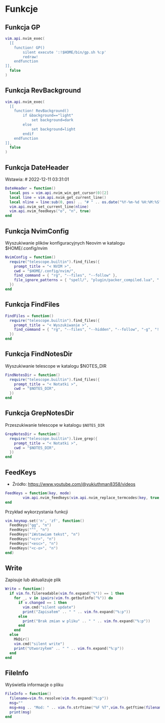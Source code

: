 # Funkcje

## Funkcja GP

```lua
vim.api.nvim_exec(
  [[
    function! GP()
        silent execute ':!$HOME/bin/gp.sh %:p'
        redraw!
    endfunction
]],
  false
)
```

## Funkcja RevBackground

```lua
vim.api.nvim_exec(
  [[
    function! RevBackground()
        if &background=="light"
            set background=dark
        else
            set background=light
        endif
    endfunction
]],
  false
)
```

## Funkcja DateHeader

Wstawia: # 2022-12-11 03:31:01

```lua
DateHeader = function()
  local pos = vim.api.nvim_win_get_cursor(0)[2]
  local line = vim.api.nvim_get_current_line()
  local nline = line:sub(0, pos) .. "# " .. os.date("%Y-%m-%d %H:%M:%S") .. line:sub(pos + 1)
  vim.api.nvim_set_current_line(nline)
  vim.api.nvim_feedkeys("o", "n", true)
end
```

## Funkcja NvimConfig

Wyszukiwanie plików konfiguracyjnych Neovim w katalogu $HOME/.config/nvim

```lua
NvimConfig = function()
  require("telescope.builtin").find_files({
    prompt_title = "< NVIM >",
    cwd = "$HOME/.config/nvim/",
    find_command = { "rg", "--files", "--follow" },
    file_ignore_patterns = { "spell/", "plugin/packer_compiled.lua", ".md" },
  })
end
```

## Funkcja FindFiles

```lua
FindFiles = function()
  require("telescope.builtin").find_files({
    prompt_title = "< Wyszukiwanie >",
    find_command = { "rg", "--files", "--hidden", "--follow", "-g", "!.git" },
  })
end
```

## Funkcja FindNotesDir

Wyszukiwanie telescope w katalogu $NOTES_DIR

```lua
FindNotesDir = function()
  require("telescope.builtin").find_files({
    prompt_title = "< Notatki >",
    cwd = "$NOTES_DIR",
  })
end
```

## Funkcja GrepNotesDir

Przeszukiwanie telescope w katalogu `$NOTES_DIR`

```lua
GrepNotesDir = function()
  require("telescope.builtin").live_grep({
    prompt_title = "< Notatki >",
    cwd = "$NOTES_DIR",
  })
end
```

## FeedKeys

- Źródło: https://www.youtube.com/@yukiuthman8358/videos

```lua
FeedKeys = function(key, mode)
        vim.api.nvim_feedkeys(vim.api.nvim_replace_termcodes(key, true, true, true), mode, true)
end
```

Przykład wykorzystania funkcji

```lua
vim.keymap.set('n', 'zf', function()
  FeedKeys("gg", "n")
  FeedKeys("^", "n")
  FeedKeys("iWstawiam tekst", "n")
  FeedKeys("<cr>", "n")
  FeedKeys("<esc>", "n")
  FeedKeys("<c-o>", "n")
end)
```

## Write

Zapisuje lub aktualizuje plik

```lua
Write = function()
  if vim.fn.filereadable(vim.fn.expand("%")) == 1 then
    for _, v in ipairs(vim.fn.getbufinfo("%")) do
      if v.changed == 1 then
        vim.cmd("silent update")
        print("Zapisałem" .. " " .. vim.fn.expand("%:p"))
      else
        print("Brak zmian w pliku" .. " " .. vim.fn.expand("%:p"))
      end
    end
  else
    MkDir()
    vim.cmd("silent write")
    print("Utworzyłem" .. " " .. vim.fn.expand("%:p"))
  end
end
```

## FileInfo

Wyświetla informacje o pliku

```lua
FileInfo = function()
  filename=vim.fn.resolve(vim.fn.expand("%:p"))
  msg=""
  msg=msg .. "Mod: " .. vim.fn.strftime("%F %T",vim.fn.getftime(filename)) .. " " .. filename
  print(msg)
end
```
